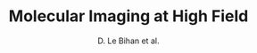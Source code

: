 ---
cat: ciel
subcat: neurophysics
bestof: false
author: D. Le Bihan et al.
title: Molecular Imaging at High Field
year: 2007
type: misc
---